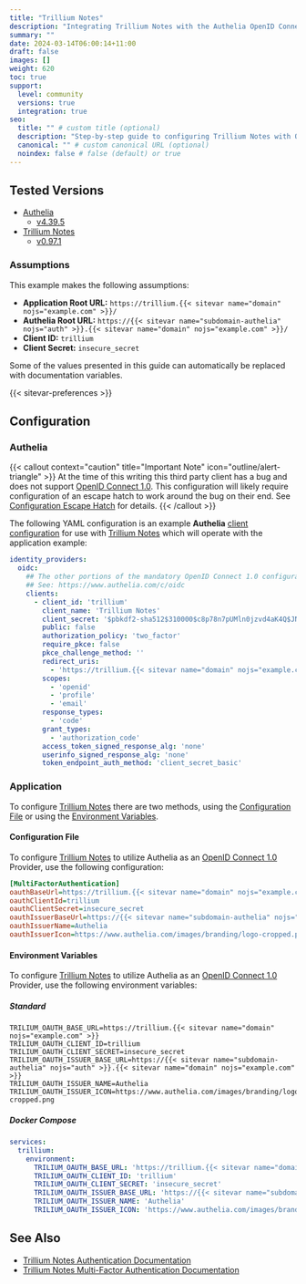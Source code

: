 ```yaml
---
title: "Trillium Notes"
description: "Integrating Trillium Notes with the Authelia OpenID Connect 1.0 Provider."
summary: ""
date: 2024-03-14T06:00:14+11:00
draft: false
images: []
weight: 620
toc: true
support:
  level: community
  versions: true
  integration: true
seo:
  title: "" # custom title (optional)
  description: "Step-by-step guide to configuring Trillium Notes with OpenID Connect 1.0 for secure SSO. Enhance your login flow using Authelia’s modern identity management."
  canonical: "" # custom canonical URL (optional)
  noindex: false # false (default) or true
---
```


## Tested Versions

- [Authelia]
  - [v4.39.5](https://github.com/authelia/authelia/releases/tag/v4.39.5)
- [Trillium Notes]
  - [v0.97.1](https://github.com/TriliumNext/Trilium/releases/tag/v0.97.1)

### Assumptions

This example makes the following assumptions:

- __Application Root URL:__ `https://trillium.{{< sitevar name="domain" nojs="example.com" >}}/`
- __Authelia Root URL:__ `https://{{< sitevar name="subdomain-authelia" nojs="auth" >}}.{{< sitevar name="domain" nojs="example.com" >}}/`
- __Client ID:__ `trillium`
- __Client Secret:__ `insecure_secret`

Some of the values presented in this guide can automatically be replaced with documentation variables.

{{< sitevar-preferences >}}

## Configuration

### Authelia

{{< callout context="caution" title="Important Note" icon="outline/alert-triangle" >}}
At the time of this writing this third party client has a bug and does not support [OpenID Connect 1.0](https://openid.net/specs/openid-connect-core-1_0.html). This
configuration will likely require configuration of an escape hatch to work around the bug on their end. See
[Configuration Escape Hatch](#configuration-escape-hatch) for details.
{{< /callout >}}

The following YAML configuration is an example __Authelia__ [client configuration] for use with [Trillium Notes] which will
operate with the application example:

```yaml {title="configuration.yml"}
identity_providers:
  oidc:
    ## The other portions of the mandatory OpenID Connect 1.0 configuration go here.
    ## See: https://www.authelia.com/c/oidc
    clients:
      - client_id: 'trillium'
        client_name: 'Trillium Notes'
        client_secret: '$pbkdf2-sha512$310000$c8p78n7pUMln0jzvd4aK4Q$JNRBzwAo0ek5qKn50cFzzvE9RXV88h1wJn5KGiHrD0YKtZaR/nCb2CJPOsKaPK0hjf.9yHxzQGZziziccp6Yng'  # The digest of 'insecure_secret'.
        public: false
        authorization_policy: 'two_factor'
        require_pkce: false
        pkce_challenge_method: ''
        redirect_uris:
          - 'https://trillium.{{< sitevar name="domain" nojs="example.com" >}}/callback'
        scopes:
          - 'openid'
          - 'profile'
          - 'email'
        response_types:
          - 'code'
        grant_types:
          - 'authorization_code'
        access_token_signed_response_alg: 'none'
        userinfo_signed_response_alg: 'none'
        token_endpoint_auth_method: 'client_secret_basic'
```

### Application

To configure [Trillium Notes] there are two methods, using the [Configuration File](#configuration-file) or using the
[Environment Variables](#environment-variables).

#### Configuration File

To configure [Trillium Notes] to utilize Authelia as an [OpenID Connect 1.0] Provider, use the following configuration:

```ini {title="config.ini"}
[MultiFactorAuthentication]
oauthBaseUrl=https://trillium.{{< sitevar name="domain" nojs="example.com" >}}
oauthClientId=trillium
oauthClientSecret=insecure_secret
oauthIssuerBaseUrl=https://{{< sitevar name="subdomain-authelia" nojs="auth" >}}.{{< sitevar name="domain" nojs="example.com" >}}
oauthIssuerName=Authelia
oauthIssuerIcon=https://www.authelia.com/images/branding/logo-cropped.png
```

#### Environment Variables

To configure [Trillium Notes] to utilize Authelia as an [OpenID Connect 1.0] Provider, use the following environment
variables:

##### Standard

```shell {title=".env"}
TRILIUM_OAUTH_BASE_URL=https://trillium.{{< sitevar name="domain" nojs="example.com" >}}
TRILIUM_OAUTH_CLIENT_ID=trillium
TRILIUM_OAUTH_CLIENT_SECRET=insecure_secret
TRILIUM_OAUTH_ISSUER_BASE_URL=https://{{< sitevar name="subdomain-authelia" nojs="auth" >}}.{{< sitevar name="domain" nojs="example.com" >}}
TRILIUM_OAUTH_ISSUER_NAME=Authelia
TRILIUM_OAUTH_ISSUER_ICON=https://www.authelia.com/images/branding/logo-cropped.png
```

##### Docker Compose

```yaml {title="compose.yml"}
services:
  trillium:
    environment:
      TRILIUM_OAUTH_BASE_URL: 'https://trillium.{{< sitevar name="domain" nojs="example.com" >}}'
      TRILIUM_OAUTH_CLIENT_ID: 'trillium'
      TRILIUM_OAUTH_CLIENT_SECRET: 'insecure_secret'
      TRILIUM_OAUTH_ISSUER_BASE_URL: 'https://{{< sitevar name="subdomain-authelia" nojs="auth" >}}.{{< sitevar name="domain" nojs="example.com" >}}'
      TRILIUM_OAUTH_ISSUER_NAME: 'Authelia'
      TRILIUM_OAUTH_ISSUER_ICON: 'https://www.authelia.com/images/branding/logo-cropped.png'
```

## See Also

- [Trillium Notes Authentication Documentation](https://github.com/TriliumNext/Trilium/blob/main/docs/User%20Guide/User%20Guide/Installation%20%26%20Setup/Server%20Installation/Authentication.md)
- [Trillium Notes Multi-Factor Authentication Documentation](https://github.com/TriliumNext/Trilium/blob/main/docs/User%20Guide/User%20Guide/Installation%20%26%20Setup/Server%20Installation/Multi-Factor%20Authentication.md)

[Authelia]: https://www.authelia.com
[Trillium Notes]: https://github.com/TriliumNext/Trilium
[OpenID Connect 1.0]: ../../openid-connect/introduction.md
[client configuration]: ../../../configuration/identity-providers/openid-connect/clients.md
